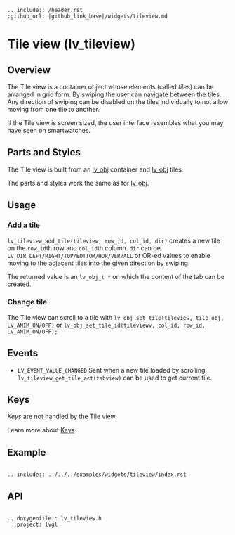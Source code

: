 ```eval_rst
.. include:: /header.rst 
:github_url: |github_link_base|/widgets/tileview.md
```
# Tile view (lv_tileview)

## Overview

The Tile view is a container object whose elements (called *tiles*) can be arranged in grid form. 
By swiping the user can navigate between the tiles. 
Any direction of swiping can be disabled on the tiles individually to not allow moving from one tile to another. 

If the Tile view is screen sized, the user interface resembles what you may have seen on smartwatches.

## Parts and Styles
The Tile view is built from an [lv_obj](/widgets/obj) container and [lv_obj](/widgets/obj) tiles.

The parts and styles work the same as for [lv_obj](/widgets/obj).

## Usage

### Add a tile

`lv_tileview_add_tile(tileview, row_id, col_id, dir)` creates a new tile on the `row_id`th row and `col_id`th column. 
`dir` can be `LV_DIR_LEFT/RIGHT/TOP/BOTTOM/HOR/VER/ALL` or OR-ed values to enable moving to the adjacent tiles into the given direction by swiping. 

The returned value is an `lv_obj_t *` on which the content of the tab can be created.

### Change tile
The Tile view can scroll to a tile with `lv_obj_set_tile(tileview, tile_obj, LV_ANIM_ON/OFF)` or `lv_obj_set_tile_id(tileviewv, col_id, row_id, LV_ANIM_ON/OFF);`


## Events
- `LV_EVENT_VALUE_CHANGED` Sent when a new tile loaded by scrolling. `lv_tileview_get_tile_act(tabview)` can be used to get current tile.

## Keys
*Keys* are not handled by the Tile view.

Learn more about [Keys](/overview/indev).

## Example


```eval_rst

.. include:: ../../../examples/widgets/tileview/index.rst

```


## API 

```eval_rst

.. doxygenfile:: lv_tileview.h
  :project: lvgl
        
```
